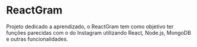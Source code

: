 # ReactGram
Projeto dedicado a aprendizado, o ReactGram tem como objetivo ter funções parecidas com o do Instagram utilizando React, Node.js, MongoDB e outras funcionalidades. 